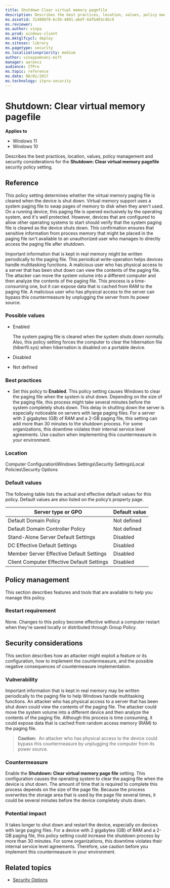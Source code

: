```yaml
---
title: Shutdown Clear virtual memory pagefile
description: Describes the best practices, location, values, policy management and security considerations for the Shutdown Clear virtual memory pagefile security policy setting.
ms.assetid: 31400078-6c56-4891-a6df-6dfb403c4bc9
ms.reviewer:
ms.author: vinpa
ms.prod: windows-client
ms.mktglfcycl: deploy
ms.sitesec: library
ms.pagetype: security
ms.localizationpriority: medium
author: vinaypamnani-msft
manager: aaroncz
audience: ITPro
ms.topic: reference
ms.date: 08/01/2017
ms.technology: itpro-security
---
```


# Shutdown: Clear virtual memory pagefile

**Applies to**
-   Windows 11
-   Windows 10

Describes the best practices, location, values, policy management and security considerations for the **Shutdown: Clear virtual memory pagefile** security policy setting.

## Reference

This policy setting determines whether the virtual memory paging file is cleared when the device is shut down. Virtual memory support uses a system paging file to swap pages of memory to disk when they aren't used. On a running device, this paging file is opened exclusively by the operating system, and it's well protected. However, devices that are configured to allow other operating systems to start should verify that the system paging file is cleared as the device shuts down. This confirmation ensures that sensitive information from process memory that might be placed in the paging file isn't available to an unauthorized user who manages to directly access the paging file after shutdown.

Important information that is kept in real memory might be written periodically to the paging file. This periodical write-operation helps devices handle multitasking functions. A malicious user who has physical access to a server that has been shut down can view the contents of the paging file. The attacker can move the system volume into a different computer and then analyze the contents of the paging file. This process is a time-consuming one, but it can expose data that is cached from RAM to the paging file. A malicious user who has physical access to the server can bypass this countermeasure by unplugging the server from its power source.

### Possible values

-   Enabled

    The system paging file is cleared when the system shuts down normally. Also, this policy setting forces the computer to clear the hibernation file (hiberfil.sys) when hibernation is disabled on a portable device.

-   Disabled
-   Not defined

### Best practices

-   Set this policy to **Enabled**. This policy setting causes Windows to clear the paging file when the system is shut down. Depending on the size of the paging file, this process might take several minutes before the system completely shuts down. This delay in shutting down the server is especially noticeable on servers with large paging files. For a server with 2 gigabytes (GB) of RAM and a 2-GB paging file, this setting can add more than 30 minutes to the shutdown process. For some organizations, this downtime violates their internal service level agreements. Use caution when implementing this countermeasure in your environment.

### Location

Computer Configuration\\Windows Settings\\Security Settings\\Local Policies\\Security Options

### Default values

The following table lists the actual and effective default values for this policy. Default values are also listed on the policy’s property page.

| Server type or GPO | Default value |
| - | - |
| Default Domain Policy| Not defined|
| Default Domain Controller Policy | Not defined|
| Stand-Alone Server Default Settings | Disabled|
| DC Effective Default Settings | Disabled|
| Member Server Effective Default Settings | Disabled|
| Client Computer Effective Default Settings | Disabled|

## Policy management

This section describes features and tools that are available to help you manage this policy.

### Restart requirement

None. Changes to this policy become effective without a computer restart when they're saved locally or distributed through Group Policy.

## Security considerations

This section describes how an attacker might exploit a feature or its configuration, how to implement the countermeasure, and the possible negative consequences of countermeasure implementation.

### Vulnerability

Important information that is kept in real memory may be written periodically to the paging file to help Windows handle multitasking functions. An attacker who has physical access to a server that has been shut down could view the contents of the paging file. The attacker could move the system volume into a different device and then analyze the contents of the paging file. Although this process is time consuming, it could expose data that is cached from random access memory (RAM) to the paging file.

>**Caution:**  An attacker who has physical access to the device could bypass this countermeasure by unplugging the computer from its power source.

### Countermeasure

Enable the **Shutdown: Clear virtual memory page file** setting. This configuration causes the operating system to clear the paging file when the device is shut down. The amount of time that is required to complete this process depends on the size of the page file. Because the process overwrites the storage area that is used by the page file several times, it could be several minutes before the device completely shuts down.

### Potential impact

It takes longer to shut down and restart the device, especially on devices with large paging files. For a device with 2 gigabytes (GB) of RAM and a 2-GB paging file, this policy setting could increase the shutdown process by more than 30 minutes. For some organizations, this downtime violates their internal service level agreements. Therefore, use caution before you implement this countermeasure in your environment.

## Related topics

- [Security Options](security-options.md)
